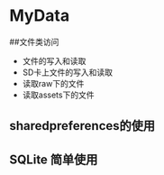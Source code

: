 # MyData

##文件类访问

* 文件的写入和读取
* SD卡上文件的写入和读取
* 读取raw下的文件
* 读取assets下的文件

## sharedpreferences的使用

## SQLite 简单使用


